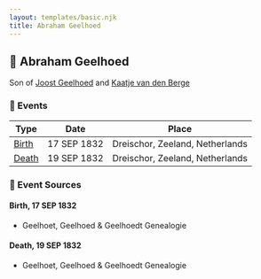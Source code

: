 ```yaml
---
layout: templates/basic.njk
title: Abraham Geelhoed
---
```

## 🔵 Abraham Geelhoed

Son of [Joost Geelhoed](/people/7/72031888) and [Kaatje van den Berge](/people/3/32271874)

### 📆 Events

Type | Date | Place
------ | ------ | ------
[Birth](#event-544c49c9-bd45-49a0-bb47-278b1a65c67f) | 17 SEP 1832 | Dreischor, Zeeland, Netherlands
[Death](#event-005037ce-4339-41ce-9dc7-01dfac0acd34) | 19 SEP 1832 | Dreischor, Zeeland, Netherlands

### 📰 Event Sources

#### <a id="event-544c49c9-bd45-49a0-bb47-278b1a65c67f"></a> Birth, 17 SEP 1832
* Geelhoet, Geelhoed & Geelhoedt Genealogie

#### <a id="event-005037ce-4339-41ce-9dc7-01dfac0acd34"></a> Death, 19 SEP 1832
* Geelhoet, Geelhoed & Geelhoedt Genealogie